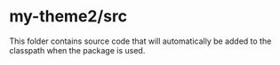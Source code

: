# my-theme2/src

This folder contains source code that will automatically be added to the classpath when
the package is used.
